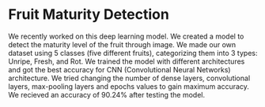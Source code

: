 # Fruit Maturity Detection
We recently worked on this deep learning model. We created a model to detect the maturity level of the fruit through image. We made our own dataset using 5 classes (five different fruits), categorizing them into 3 types: Unripe, Fresh, and Rot. We trained the model with different architectures and got the best accuracy for CNN (Convolutional Neural Networks) architecture. We tried changing the number of dense layers, convolutional layers, max-pooling layers and epochs values to gain maximum accuracy. We recieved an accuracy of 90.24% after testing the model. 
